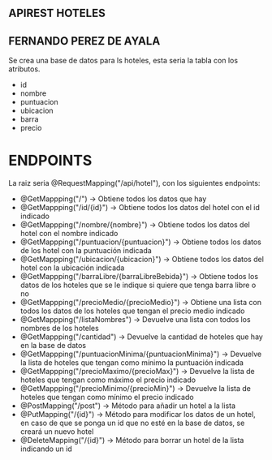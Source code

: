 ## APIREST HOTELES
## FERNANDO PEREZ DE AYALA

Se crea una base de datos para ls hoteles, esta seria la tabla con los atributos.

- id
- nombre
- puntuacion
- ubicacion
- barra
- precio


# ENDPOINTS
La raiz seria @RequestMapping("/api/hotel"), con los siguientes endpoints:

- @GetMappping("/") -> Obtiene todos los datos que hay
- @GetMappping("/id/{id}") -> Obtiene todos los datos del hotel con el id indicado
- @GetMappping("/nombre/{nombre}") -> Obtiene todos los datos del hotel con el nombre indicado
- @GetMappping("/puntuacion/{puntuacion}") -> Obtiene todos los datos de los hotel con la puntuación indicada
- @GetMappping("/ubicacion/{ubicacion}") -> Obtiene todos los datos del hotel con la ubicación indicada
- @GetMappping("/barraLibre/{barraLibreBebida}") -> Obtiene todos los datos de los hoteles que se le indique si quiere que tenga barra libre o no
- @GetMappping("/precioMedio/{precioMedio}") -> Obtiene una lista con todos los datos de los hoteles que tengan el precio medio indicado
- @GetMappping("/listaNombres") -> Devuelve una lista con todos los nombres de los hoteles
- @GetMappping("/cantidad") -> Devuelve la cantidad de hoteles que hay en la base de datos
- @GetMappping("/puntuacionMinima/{puntuacionMinima}") -> Devuelve la lista de hoteles que tengan como mínimo la puntuación indicada
- @GetMappping("/precioMaximo/{precioMax}") -> Devuelve la lista de hoteles que tengan como máximo el precio indicado
- @GetMappping("/precioMinimo/{precioMin}") -> Devuelve la lista de hoteles que tengan como mínimo el precio indicado
- @PostMapping("/post") -> Método para añadir un hotel a la lista
- @PutMapping("/{id}") -> Método para modificar los datos de un hotel, en caso de que se ponga un id que no esté en la base de datos, se creará un nuevo hotel
- @DeleteMapping("/{id}") -> Método para borrar un hotel de la lista indicando un id

